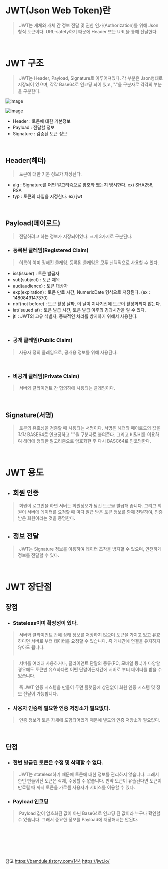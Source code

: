 # JWT(Json Web Token)란
> &nbsp;JWT는 개체와 개체 간 정보 전달 및 권한 인가(Authorization)를 위해 Json 형식 토큰이다. URL-safety하기 때문에 Header 또는 URL을 통해 전달한다.

<br>

# JWT 구조
> &nbsp;JWT는 Header, Payload, Signature로 이루어져있다. 각 부분은 Json형태로 저장되어 있으며, 각각 Base64로 인코딩 되어 있고, "."을 구분자로 각각의 부분을 구분한다.

![image](https://user-images.githubusercontent.com/74396651/204966947-a7b76488-9589-4711-93e5-81a722aa0d56.png)

![image](https://user-images.githubusercontent.com/74396651/204975348-9840dc91-73d6-42a8-aff4-6d296da1593b.png)


- Header : 토큰에 대한 기본정보
- Payload : 전달할 정보
- Signature : 검증된 토큰 정보

<br>

## Header(헤더)
> &nbsp;토큰에 대한 기본 정보가 저장된다.
- alg : Signature를 어떤 알고리즘으로 암호화 했는지 명시한다. ex) SHA256, RSA
- typ : 토큰의 타입을 지정한다. ex) jwt

<br>

## Payload(페이로드)
> &nbsp;전달하려고 하는 정보가 저장되어있다. 크게 3가지로 구분된다.

- ### 등록된 클레임(Registered Claim)
> &nbsp;이름이 이미 정해진 클레임. 등록된 클레임은 모두 선택적으로 사용할 수 있다.
   - iss(issuer) : 토큰 발급자
   - sub(subject) : 토큰 제목
   - aud(audience) : 토큰 대상자
   - exp(expiration) : 토큰 만료 시간, NumericDate 형식으로 저장된다. (ex : 1480849147370)
   - nbf(not before) : 토큰 활성 날짜, 이 날이 지나기전에 토큰이 활성화되지 않는다.
   - iat(isuued at) : 토큰 발급 시간, 토큰 발급 이후의 경과시간을 알 수 있다.
   - jti : JWT의 고유 식별자, 중복적인 처리를 방지하기 위해서 사용한다. 

<br>

- ### 공개 클레임(Public Claim)
> &nbsp;사용자 정의 클레임으로, 공개용 정보를 위해 사용된다.

<br>

- ### 비공개 클레임(Private Claim)
> &nbsp;서버와 클라이언트 간 협의하에 사용되는 클레임이다.

<br>

## Signature(서명)
> &nbsp;토큰의 유효성을 검증할 때 사용되는 서명이다. 서명은 헤더와 페이로드의 값을 각각 BASE64로 인코딩하고 "."을 구분자로 붙여준다. 그리고 비밀키를 이용하여 헤더에 정의한 알고리즘으로 암호화한 후 다시 BASC64로 인코딩한다.


<br>

# JWT 용도
- ## 회원 인증
> &nbsp;회원이 로그인을 하면 서버는 회원정보가 담긴 토큰을 발급해 줍니다. 그리고 회원이 서버에 데이터를 요청할 때 마다 발급 받은 토큰 정보를 함께 전달하여, 인증받은 회원이라는 것을 증명한다.

- ## 정보 전달
> &nbsp;JWT는 Signature 정보를 이용하여 데이터 조작을 방지할 수 있으며, 안전하게 정보를 전달할 수 있다.

<br>

# JWT 장단점

## 장점
- ### Stateless이며 확장성이 있다.
> &nbsp;서버와 클라이언트 간에 상태 정보를 저장하지 않으며 토큰을 가지고 있고 유효하다면 서버로 부터 데이터를 요청할 수 있습니다. 즉 개체간에 연결을 유지하지 않아도 됩니다.<br><br>

> &nbsp;서버를 여러대 사용하거나, 클라이언트 단말의 종류(PC, 모바일 등..)가 다양할 경우에도 토큰만 유효하다면 어떤 단말이든지간에 서버로 부터 데이터를 받을 수 있습니다. <br><br>
> &nbsp;즉 JWT 인증 시스템을 만들어 두면 플랫폼에 상관없이 회원 인증 시스템 및 정보 전달이 가능합니다. 

- ### 사용자 인증에 필요한 인증 저장소가 필요없다.
> &nbsp;인증 정보가 토큰 자체에 포함되어있기 때문에 별도의 인증 저장소가 필요없다.

<br>

## 단점
- ### 한번 발급된 토큰은 수정 및 삭제할 수 없다.
> &nbsp;JWT는 stateless하기 때문에 토큰에 대한 정보를 관리하지 않습니다. 그래서 한번 만들어진 토큰은 삭제, 수정할 수 없습니다. 만약 토큰이 유출된다면 토큰이 만료될 때 까지 토큰을 가로챈 사용자가 서비스를 이용할 수 있다.

- ### Payload 인코딩
> &nbsp;Payload 값이 암호화된 값이 아닌 Base64로 인코딩 된 값이라 누구나 확인할 수 있습니다. 그래서 중요한 정보를 Payload에 저장해서는 안된다.


<br>
<br>
<br>
<br>
<br>

참고
https://bamdule.tistory.com/144
https://jwt.io/
















